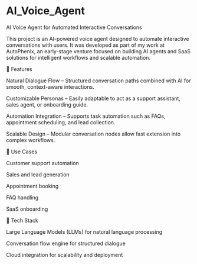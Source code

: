 # AI_Voice_Agent
AI Voice Agent for Automated Interactive Conversations

This project is an AI-powered voice agent designed to automate interactive conversations with users. It was developed as part of my work at AutoPhenix, an early-stage venture focused on building AI agents and SaaS solutions for intelligent workflows and scalable automation.

🔹 Features

Natural Dialogue Flow – Structured conversation paths combined with AI for smooth, context-aware interactions.

Customizable Personas – Easily adaptable to act as a support assistant, sales agent, or onboarding guide.

Automation Integration – Supports task automation such as FAQs, appointment scheduling, and lead collection.

Scalable Design – Modular conversation nodes allow fast extension into complex workflows.

🔹 Use Cases

Customer support automation

Sales and lead generation

Appointment booking

FAQ handling

SaaS onboarding

🔹 Tech Stack

Large Language Models (LLMs) for natural language processing

Conversation flow engine for structured dialogue

Cloud integration for scalability and deployment
